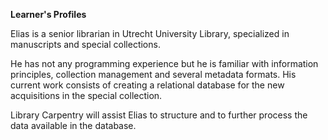 **Learner's Profiles**

Elias is a senior librarian in Utrecht University Library, specialized in manuscripts and special collections. 

He has not any programming experience but he is familiar with information principles, collection management and several metadata formats.
His current work consists of creating a relational database for the new acquisitions in the special collection. 

Library Carpentry will assist Elias to structure and to further process the data available in the database. 
